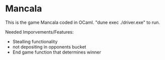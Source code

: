 # Mancala
This is the game Mancala coded in OCaml.
"dune exec ./driver.exe" to run.

Needed Imporvements/Features:
- Stealling functionality
- not depositing in opponents bucket
- End game function that determines winner
